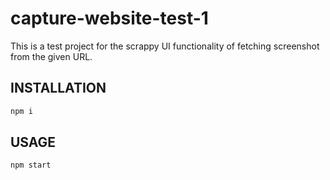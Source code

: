 # capture-website-test-1

This is a test project for the scrappy UI functionality of fetching screenshot from the given URL.

## INSTALLATION

```sh
npm i
```

## USAGE

```sh
npm start
```

